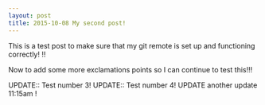 ```yaml
---
layout: post
title: 2015-10-08 My second post!
---
```


This is a test post to make sure that my git remote is set up and functioning correctly! !!

Now to add some more exclamations points so I can continue to test this!!! 

UPDATE:: Test number 3! 
UPDATE:: Test number 4!
UPDATE another update 11:15am !